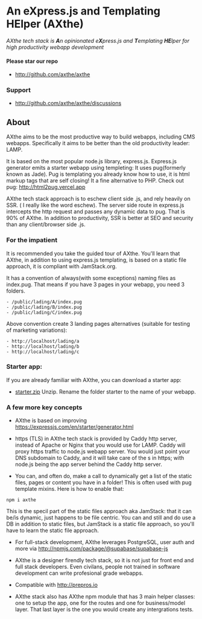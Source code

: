 
# An eXpress.js and Templating HElper (AXthe)
<i>AXthe tech stack is <b>A</b>n opinionated e<b>X</b>press.js and <b>T</b>emplating <b>HE</b>lper for high productivity webapp development</i>

#### Please star our repo
- http://github.com/axthe/axthe

### Support
- http://github.com/axthe/axthe/discussions


## About
AXthe aims to be the most productive way to build webapps, including CMS webapps. Specifically it aims to be better than the old productivity leader: LAMP.
 
It is based on the most popular node.js library, express.js. Express.js generator emits a starter webapp using templeting: It uses pug(formerly known as Jade). Pug is templating you already know how to use, it is html markup tags that are self closing! It a fine alternative to PHP. 
Check out pug: http://html2pug.vercel.app
 
AXthe tech stack approach is to eschew client side .js, and rely heavily on SSR. ( I really like the word eschew). The server side route in express.js intercepts the http request and passes any dynamic data to pug. That is 90% of AXthe. In addition to productivity, SSR is better at SEO and security than any client/browser side .js.


### For the impatient
It is recommended you take the guided tour of AXthe. You'll learn that AXthe, in addition to using express.js templating, is based on a static file approach, it is compliant with JamStack.org.
 
It has a convention of always(with some exceptions) naming files as index.pug. That means if you have 3 pages in your webapp, you need 3 folders.
```
- /public/lading/A/index.pug
- /public/lading/B/index.pug
- /public/lading/C/index.pug
```
Above convention create 3 landing pages alternatives (suitable for testing of marketing variations):
```
- http://localhost/lading/a
- http://localhost/lading/b
- http://localhost/lading/c
```

### Starter app:
If you are already familiar with AXthe, you can download a starter app:
- <a href="starter.zip">starter.zip</a>
Unzip. Rename the folder starter to the name of your webapp.

### A few more key concepts
- AXthe is based on improving https://expressjs.com/en/starter/generator.html

- https (TLS) in AXthe tech stack is provided by Caddy http server, instead of Apache or Nginx that you would use for LAMP. Caddy will proxy https traffic to node.js webapp server. You would just point your DNS subdomain to Caddy, and it will take care of the s in https; with node.js being the app server behind the Caddy http server.
 
- You can, and often do, make a call to dynamically get a list of the static files, pages or content you have in a folder! This is often used with pug template mixins. Here is how to enable that:
```
npm i axthe
```
This is the specil part of the static files approach aka JamStack: that it can be/is dynamic, just happens to be file centric. You can and still and do use a DB in addition to static files, but JamStack is a static file approach, so you'll have to learn the static file approach.

- For full-stack development, AXthe leverages PostgreSQL, user auth and more via http://npmjs.com/package/@supabase/supabase-js

- AXthe is a designer firendly tech stack, so it is not just for front end and full stack developers. Even civilans, people not trained in software development can write profesional grade webapps.

- Compatible with http://prepros.io

- AXthe stack also has AXthe npm module that has 3 main helper classes: one to setup the app, one for the routes and one for business/model layer. That last layer is the one you would create any intergrations tests.